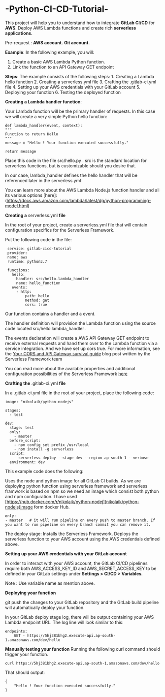 # -Python-CI-CD-Tutorial-
  This project will help you to understand how to integrate **GitLab CI/CD** for **AWS**.
  Deploy AWS Lambda functions and create rich **serverless applications.**

Pre-request :
    **AWS account.**
    **Git account.**

**Example**:
In the following example, you will:

   1. Create a basic AWS Lambda Python function.
   2. Link the function to an API Gateway GET endpoint

**Steps**:
The example consists of the following steps:
    1. Creating a Lambda hello function
    2. Creating a serverless.yml file
    3. Crafting the .gitlab-ci.yml file
    4. Setting up your AWS credentials with your GitLab account
    5. Deploying your function
    6. Testing the deployed function

**Creating a Lambda handler function**:

Your Lambda function will be the primary handler of requests. In this case we will create a very simple Python hello function:

    def lambda_handler(event, context):
    """
    Function to return Hello
    """
    message = "Hello ! Your function executed successfully."

    return message

Place this code in the file src/hello.py .
src is the standard location for serverless functions, but is customizable should you desire that.

In our case, lambda_handler defines the hello handler that will be referenced later in the serverless.yml

You can learn more about the AWS Lambda Node.js function handler and all its various options [here]:
(https://docs.aws.amazon.com/lambda/latest/dg/python-programming-model.html)


**Creating a** serverless.yml **file**

In the root of your project, create a serverless.yml file that will contain configuration specifics for the Serverless Framework.

Put the following code in the file:

     service: gitlab-cicd-tutorial
     provider:
     name: aws
     runtime: python3.7

     functions:
       hello:
         handler: src/hello.lambda_handler
         name: hello_function
       events:
         - http:
             path: hello
             method: get
             cors: true

Our function contains a handler and a event.

The handler definition will provision the Lambda function using the source code located src/hello.lambda_handler .

The events declaration will create a AWS API Gateway GET endpoint to receive external requests and hand them over to the Lambda function via a service integration. And we have set up cors true. 
For more information, see the [Your CORS and API Gateway survival guide](https://serverless.com/blog/cors-api-gateway-survival-guide/) blog post written by the Serverless Framework team

You can read more about the available properties and additional configuration possibilities of the Serverless Framework [here](https://serverless.com/examples/aws-python-simple-http-endpoint/)


**Crafting the** .gitlab-ci.yml **file**

In a .gitlab-ci.yml file in the root of your project, place the following code:

    image: "nikolaik/python-nodejs"

    stages:
      - test

    dev:
      stage: test 
      only:
        - master
      before_script:
        - npm config set prefix /usr/local
        - npm install -g serverless
      script:
        - serverless deploy --stage dev --region ap-south-1 --verbose
      environment: dev


This example code does the following:

   Uses the node and python image for all GitLab CI builds.
    As we are deploying python function using serverless framework and serverless framwork is based on npm so we need an image which consist both python and npm configuration. I have used [https://hub.docker.com/r/nikolaik/python-nodej](nikolaik/python-nodejs)image form docker Hub.

    only:
    - master   # it will run pipeline on every push to master branch. If you want to run pipeline on every branch commit you can remove it.
    
   The deploy stage:
       Installs the Serverless Framework.
       Deploys the serverless function to your AWS account using the AWS credentials defined above.
        

**Setting up your AWS credentials with your GitLab account**

In order to interact with your AWS account, the GitLab CI/CD pipelines require both AWS_ACCESS_KEY_ID and AWS_SECRET_ACCESS_KEY to be defined in your GitLab settings under **Settings > CI/CD > Variables**.

   Note : Use variable name as mention above.

**Deploying your function**

git push the changes to your GitLab repository and the GitLab build pipeline will automatically deploy your function.

In your GitLab deploy stage log, there will be output containing your AWS Lambda endpoint URL. The log line will look similar to this:

    endpoints:
        GET - https://5hj381bhg2.execute-api.ap-south-1.amazonaws.com/dev/hello

**Manually testing your function**
Running the following curl command should trigger your function.

    curl https://5hj381bhg2.execute-api.ap-south-1.amazonaws.com/dev/hello

That should output:

    {
        "Hello ! Your function executed successfully."
    }





